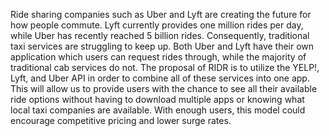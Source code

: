 Ride sharing companies such as Uber and Lyft are creating the future for how people commute. Lyft currently provides one million rides per day, while Uber has recently reached 5 billion rides. Consequently, traditional taxi services are struggling to keep up. Both Uber and Lyft have their own application which users can request rides through, while the majority of traditional cab services do not. The proposal of RIDR is to utilize the YELP!, Lyft, and Uber API in order to combine all of these services into one app. This will allow us to provide users with the chance to see all their available ride options without having to download multiple apps or knowing what local taxi companies are available. With enough users, this model could encourage competitive pricing and lower surge rates.
